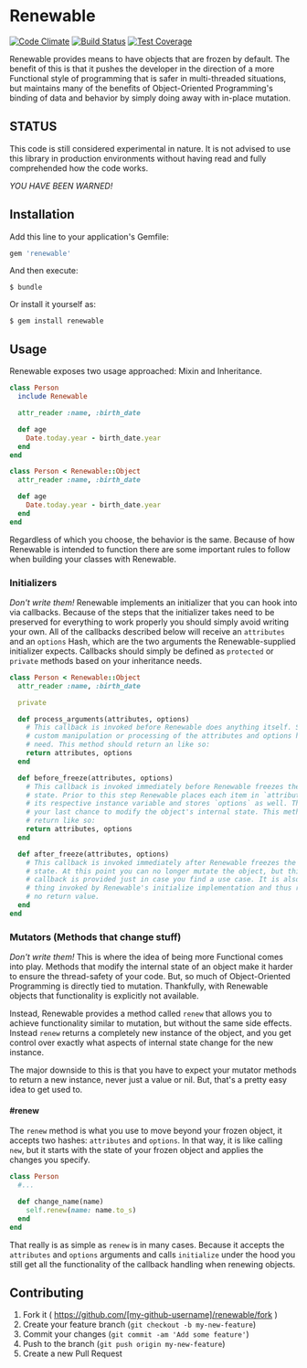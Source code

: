 # Renewable

[![Code Climate](https://codeclimate.com/github/plainprogrammer/renewable/badges/gpa.svg)](https://codeclimate.com/github/plainprogrammer/renewable)
[![Build Status](https://travis-ci.org/plainprogrammer/renewable.svg)](https://travis-ci.org/plainprogrammer/renewable)
[![Test Coverage](https://codeclimate.com/github/plainprogrammer/renewable/badges/coverage.svg)](https://codeclimate.com/github/plainprogrammer/renewable)

Renewable provides means to have objects that are frozen by default. The benefit
of this is that it pushes the developer in the direction of a more Functional
style of programming that is safer in multi-threaded situations, but maintains
many of the benefits of Object-Oriented Programming's binding of data and
behavior by simply doing away with in-place mutation.

## STATUS

This code is still considered experimental in nature. It is not advised to use
this library in production environments without having read and fully
comprehended how the code works.

*YOU HAVE BEEN WARNED!*

## Installation

Add this line to your application's Gemfile:

```ruby
gem 'renewable'
```

And then execute:

    $ bundle

Or install it yourself as:

    $ gem install renewable

## Usage

Renewable exposes two usage approached: Mixin and Inheritance.

```ruby
class Person
  include Renewable

  attr_reader :name, :birth_date

  def age
    Date.today.year - birth_date.year
  end
end
```

```ruby
class Person < Renewable::Object
  attr_reader :name, :birth_date

  def age
    Date.today.year - birth_date.year
  end
end
```

Regardless of which you choose, the behavior is the same. Because of how
Renewable is intended to function there are some important rules to follow when
building your classes with Renewable.

### Initializers

*Don't write them!* Renewable implements an initializer that you can hook into
via callbacks. Because of the steps that the initializer takes need to be
preserved for everything to work properly you should simply avoid writing your
own. All of the callbacks described below will receive an `attributes` and an
`options` Hash, which are the two arguments the Renewable-supplied initializer
expects. Callbacks should simply be defined as `protected` or `private` methods
based on your inheritance needs.

```ruby
class Person < Renewable::Object
  attr_reader :name, :birth_date

  private

  def process_arguments(attributes, options)
    # This callback is invoked before Renewable does anything itself. So, do any
    # custom manipulation or processing of the attributes and options hashes you
    # need. This method should return an like so:
    return attributes, options
  end

  def before_freeze(attributes, options)
    # This callback is invoked immediately before Renewable freezes the object's
    # state. Prior to this step Renewable places each item in `attributes` into
    # its respective instance variable and stores `options` as well. This is
    # your last chance to modify the object's internal state. This method should
    # return like so:
    return attributes, options
  end

  def after_freeze(attributes, options)
    # This callback is invoked immediately after Renewable freezes the object's
    # state. At this point you can no longer mutate the object, but this
    # callback is provided just in case you find a use case. It is also the last
    # thing invoked by Renewable's initialize implementation and thus requires
    # no return value.
  end
end
```

### Mutators (Methods that change stuff)

*Don't write them!* This is where the idea of being more Functional comes into
play. Methods that modify the internal state of an object make it harder to
ensure the thread-safety of your code. But, so much of Object-Oriented
Programming is directly tied to mutation. Thankfully, with Renewable objects
that functionality is explicitly not available.

Instead, Renewable provides a method called `renew` that allows you to achieve
functionality similar to mutation, but without the same side effects. Instead
`renew` returns a completely new instance of the object, and you get control
over exactly what aspects of internal state change for the new instance.

The major downside to this is that you have to expect your mutator methods to
return a new instance, never just a value or nil. But, that's a pretty easy
idea to get used to.

#### #renew

The `renew` method is what you use to move beyond your frozen object, it accepts
two hashes: `attributes` and `options`. In that way, it is like calling `new`,
but it starts with the state of your frozen object and applies the changes you
specify.

```ruby
class Person
  #...

  def change_name(name)
    self.renew(name: name.to_s)
  end
end
```

That really is as simple as `renew` is in many cases. Because it accepts the
`attributes` and `options` arguments and calls `initialize` under the hood you
still get all the functionality of the callback handling when renewing objects.

## Contributing

1. Fork it ( https://github.com/[my-github-username]/renewable/fork )
2. Create your feature branch (`git checkout -b my-new-feature`)
3. Commit your changes (`git commit -am 'Add some feature'`)
4. Push to the branch (`git push origin my-new-feature`)
5. Create a new Pull Request

